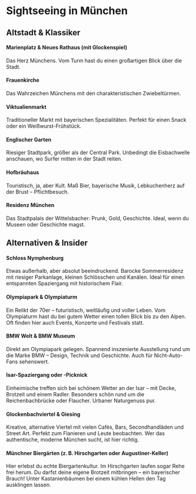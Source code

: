 # Sightseeing in München

## Altstadt & Klassiker
#### Marienplatz & Neues Rathaus (mit Glockenspiel)
Das Herz Münchens. Vom Turm hast du einen großartigen Blick über die Stadt.

#### Frauenkirche
Das Wahrzeichen Münchens mit den charakteristischen Zwiebeltürmen.

#### Viktualienmarkt
Traditioneller Markt mit bayerischen Spezialitäten. Perfekt für einen Snack oder ein Weißwurst-Frühstück.

#### Englischer Garten
Riesiger Stadtpark, größer als der Central Park. Unbedingt die Eisbachwelle anschauen, wo Surfer mitten in der Stadt reiten.

#### Hofbräuhaus
Touristisch, ja, aber Kult. Maß Bier, bayerische Musik, Lebkuchenherz auf der Brust – Pflichtbesuch.

#### Residenz München
Das Stadtpalais der Wittelsbacher: Prunk, Gold, Geschichte. Ideal, wenn du Museen oder Geschichte magst.

## Alternativen & Insider

#### Schloss Nymphenburg
Etwas außerhalb, aber absolut beeindruckend. Barocke Sommerresidenz mit riesiger Parkanlage, kleinen Schlösschen und Kanälen. Ideal für einen entspannten Spaziergang mit historischem Flair.

#### Olympiapark & Olympiaturm
Ein Relikt der 70er – futuristisch, weitläufig und voller Leben. Vom Olympiaturm hast du bei gutem Wetter einen tollen Blick bis zu den Alpen. Oft finden hier auch Events, Konzerte und Festivals statt.

#### BMW Welt & BMW Museum
Direkt am Olympiapark gelegen. Spannend inszenierte Ausstellung rund um die Marke BMW – Design, Technik und Geschichte. Auch für Nicht-Auto-Fans sehenswert.

#### Isar-Spaziergang oder -Picknick
Einheimische treffen sich bei schönem Wetter an der Isar – mit Decke, Brotzeit und einem Radler. Besonders schön rund um die Reichenbachbrücke oder Flaucher. Urbaner Naturgenuss pur.

#### Glockenbachviertel & Giesing
Kreative, alternative Viertel mit vielen Cafés, Bars, Secondhandläden und Street Art. Perfekt zum Flanieren und Leute beobachten. Wer das authentische, moderne München sucht, ist hier richtig.

#### Münchner Biergärten (z. B. Hirschgarten oder Augustiner-Keller)
Hier erlebst du echte Biergartenkultur. Im Hirschgarten laufen sogar Rehe frei herum. Du darfst deine eigene Brotzeit mitbringen – ein bayerischer Brauch! Unter Kastanienbäumen bei einem kühlen Hellen den Tag ausklingen lassen.
